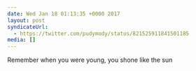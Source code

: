 ```yaml
---
date: Wed Jan 18 01:13:35 +0000 2017
layout: post
syndicateUrl:
  - https://twitter.com/pudymody/status/821525911841501185
media: []
---
```

Remember when you were young, you shone like the sun

